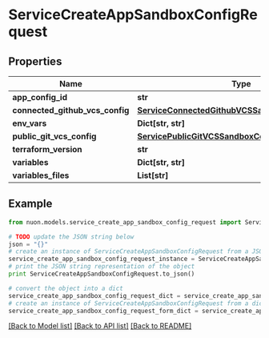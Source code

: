 # ServiceCreateAppSandboxConfigRequest


## Properties

Name | Type | Description | Notes
------------ | ------------- | ------------- | -------------
**app_config_id** | **str** |  | [optional] 
**connected_github_vcs_config** | [**ServiceConnectedGithubVCSSandboxConfigRequest**](ServiceConnectedGithubVCSSandboxConfigRequest.md) |  | [optional] 
**env_vars** | **Dict[str, str]** |  | 
**public_git_vcs_config** | [**ServicePublicGitVCSSandboxConfigRequest**](ServicePublicGitVCSSandboxConfigRequest.md) |  | [optional] 
**terraform_version** | **str** |  | 
**variables** | **Dict[str, str]** |  | 
**variables_files** | **List[str]** |  | [optional] 

## Example

```python
from nuon.models.service_create_app_sandbox_config_request import ServiceCreateAppSandboxConfigRequest

# TODO update the JSON string below
json = "{}"
# create an instance of ServiceCreateAppSandboxConfigRequest from a JSON string
service_create_app_sandbox_config_request_instance = ServiceCreateAppSandboxConfigRequest.from_json(json)
# print the JSON string representation of the object
print ServiceCreateAppSandboxConfigRequest.to_json()

# convert the object into a dict
service_create_app_sandbox_config_request_dict = service_create_app_sandbox_config_request_instance.to_dict()
# create an instance of ServiceCreateAppSandboxConfigRequest from a dict
service_create_app_sandbox_config_request_form_dict = service_create_app_sandbox_config_request.from_dict(service_create_app_sandbox_config_request_dict)
```
[[Back to Model list]](../README.md#documentation-for-models) [[Back to API list]](../README.md#documentation-for-api-endpoints) [[Back to README]](../README.md)


